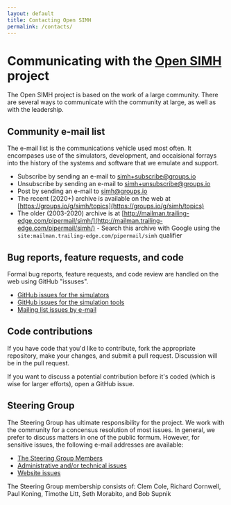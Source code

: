 ```yaml
---
layout: default
title: Contacting Open SIMH
permalink: /contacts/
---
```


# Communicating with the [Open SIMH](/) project
The Open SIMH project is based on the work of a large community.  There are several ways to communicate with the community at large, as well as with the leadership.

## Community e-mail list
The e-mail list is the communications vehicle used most often.  It encompases use of the simulators, development, and occaisional forrays into the history of the systems and software that we emulate and support.
 - Subscribe by sending an e-mail to [simh+subscribe@groups.io](mailto:simh+subscribe@groups.io)
 - Unsubscribe by sending an e-mail to [simh+unsubscribe@groups.io](mailto:simh+unsubscribe@groups.io)
 - Post by sending an e-mail to [simh@groups.io](mailto:simh@groups.io)
 - The recent (2020+) archive is available on the web at [https://groups.io/g/simh/topics](https://groups.io/g/simh/topics)
 - The older (2003-2020) archive is at [http://mailman.trailing-edge.com/pipermail/simh/](http://mailman.trailing-edge.com/pipermail/simh/)
        - Search this archive with Google using the `site:mailman.trailing-edge.com/pipermail/simh` qualifier

## Bug reports, feature requests, and code
Formal bug reports, feature requests, and code review are handled on the web using GitHub "issuses".
 - [GitHub issues for the simulators](https://github.com/open-simh/simh/issues)
 - [GitHub issues for the simulation tools](https://github.com/open-simh/simtools/issues)
 - [Mailing list issues by e-mail](mailto:simh+owner@groups.io)

## Code contributions
If you have code that you'd like to contribute, fork the appropriate repository, make your changes, and submit a pull request.  Discussion will be in the pull request.

If you want to discuss a potential contribution before it's coded (which is wise for larger efforts), open a GitHub issue.

## Steering Group
The Steering Group has ultimate responsibility for the project.  We work with the community for a concensus resolution of most issues.  In general, we prefer to discuss matters in one of the public formum.  However, for sensitive issues, the following e-mail addresses are available:
 - [The Steering Group Members](mailto:sg@opensimh.org)
 - [Administrative and/or technical issues](mailto:admin@opensimh.org)
 - [Website issues](mailto:webmaster@openssh.org)

The Steering Group membership consists of: Clem Cole, Richard Cornwell, Paul Koning, Timothe Litt, Seth Morabito, and Bob Supnik
